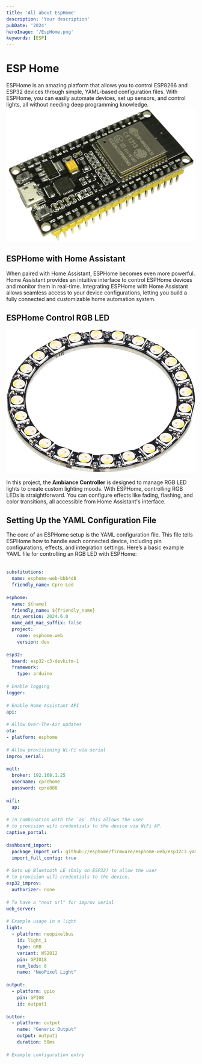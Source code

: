```yaml
---
title: 'All about EspHome'
description: 'Your description'
pubDate: '2024'
heroImage: '/EspHome.png'
keywords: [ESP]
---
```

# ESP Home
ESPHome is an amazing platform that allows you to control ESP8266 and ESP32 devices through simple, YAML-based configuration files. With ESPHome, you can easily automate devices, set up sensors, and control lights, all without needing deep programming knowledge.
![alt text](./images/esp/esp.jpg)

## ESPHome with Home Assistant

When paired with Home Assistant, ESPHome becomes even more powerful. Home Assistant provides an intuitive interface to control ESPHome devices and monitor them in real-time. Integrating ESPHome with Home Assistant allows seamless access to your device configurations, letting you build a fully connected and customizable home automation system.


## ESPHome Control RGB LED
![alt text](./images/esp/led-rgb.jpg)

In this project, the **Ambiance Controller** is designed to manage RGB LED lights to create custom lighting moods. With ESPHome, controlling RGB LEDs is straightforward. You can configure effects like fading, flashing, and color transitions, all accessible from Home Assistant's interface.

## Setting Up the YAML Configuration File

The core of an ESPHome setup is the YAML configuration file. This file tells ESPHome how to handle each connected device, including pin configurations, effects, and integration settings. Here’s a basic example YAML file for controlling an RGB LED with ESPHome:



````yml

substitutions:
  name: esphome-web-bbb4d8
  friendly_name: Cpre-Led

esphome:
  name: ${name}
  friendly_name: ${friendly_name}
  min_version: 2024.6.0
  name_add_mac_suffix: false
  project:
    name: esphome.web
    version: dev

esp32:
  board: esp32-c3-devkitm-1
  framework:
    type: arduino

# Enable logging
logger:

# Enable Home Assistant API
api:

# Allow Over-The-Air updates
ota:
- platform: esphome

# Allow provisioning Wi-Fi via serial
improv_serial:

mqtt:
  broker: 192.168.1.25
  username: cprehome
  password: cpre888

wifi:
  ap: 

# In combination with the `ap` this allows the user
# to provision wifi credentials to the device via WiFi AP.
captive_portal:

dashboard_import:
  package_import_url: github://esphome/firmware/esphome-web/esp32c3.yaml@main
  import_full_config: true

# Sets up Bluetooth LE (Only on ESP32) to allow the user
# to provision wifi credentials to the device.
esp32_improv:
  authorizer: none

# To have a "next url" for improv serial
web_server:

# Example usage in a light
light:
  - platform: neopixelbus
    id: light_1
    type: GRB
    variant: WS2812
    pin: GPIO18
    num_leds: 8
    name: "NeoPixel Light"

output:
  - platform: gpio
    pin: GPIO8
    id: output1

button:
  - platform: output
    name: "Generic Output"
    output: output1
    duration: 50ms

# Example configuration entry



````
